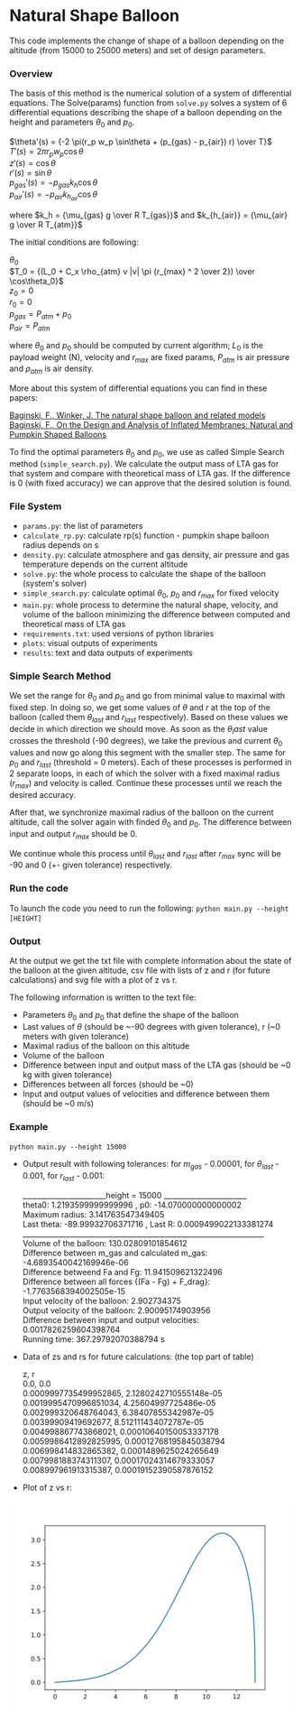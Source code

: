 # Natural Shape Balloon 

This code implements the change of shape of a balloon depending on the altitude (from 15000 to 25000 meters) and set of design parameters.   

### Overview
The basis of this method is the numerical solution of a system of differential equations. The Solve(params) function from `solve.py` solves a system of 6 differential equations describing the shape of a balloon depending on the height and parameters $\theta_0$ and $p_0$.

$\theta'(s) = {-2 \pi(r_p w_p \sin\theta + (p_{gas} - p_{air}) r) \over T}$ \
$T'(s) = 2 \pi r_p w_p \cos\theta$ \
$z'(s) = \cos\theta$ \
$r'(s) = \sin\theta$ \
$p_{gas}'(s) = - p_{gas} k_h \cos\theta$ \
$p_{air}'(s) = - p_{air} k_{h_{air}} \cos\theta$

where $k_h = {\mu_{gas} g \over R T_{gas}}$ and $k_{h_{air}} = {\mu_{air} g \over R T_{atm}}$

The initial conditions are following:

$\theta_0$ \
$T_0 = {(L_0 + C_x \rho_{atm} v |v| \pi {r_{max} ^ 2 \over 2}) \over \cos\theta_0}$ \
$z_0 = 0$ \
$r_0 = 0$ \
$p_{gas} = P_{atm} + p_0$ \
$p_{air} = P_{atm}$ 

where $\theta_0$ and $p_0$ should be computed by current algorithm; $L_0$ is the payload weight (N), velocity and $r_{max}$ are fixed params, $P_{atm}$ is air pressure and $\rho_{atm}$ is air density.

More about this system of differential equations you can find in these papers:

[Baginski, F., Winker, J. The natural shape balloon and related models](https://doi.org/10.1016/j.asr.2003.10.030) \
[Baginski, F., On the Design and Analysis of Inflated Membranes: Natural and Pumpkin Shaped Balloons](https://www.jstor.org/stable/4096199)  

To find the optimal parameters $\theta_0$ and $p_0$, we use as called Simple Search method (`simple_search.py`). We calculate the output mass of LTA gas for that system and compare with theoretical mass of LTA gas. If the difference is 0 (with fixed accuracy) we can approve that the desired solution is found. 

### File System
* `params.py`: the list of parameters
* `calculate_rp.py`: calculate rp(s) function - pumpkin shape balloon radius depends on s
* `density.py`: calculate atmosphere and gas density, air pressure and gas temperature depends on the current altitude
* `solve.py`: the whole process to calculate the shape of the balloon (system's solver)
* `simple_search.py`: calculate optimal $\theta_0$, $p_0$ and $r_{max}$ for fixed velocity
* `main.py`: whole process to determine the natural shape, velocity, and volume of the balloon minimizing the difference between computed and theoretical mass of LTA gas 
* `requirements.txt`: used versions of python libraries
* `plots`: visual outputs of experiments
* `results`: text and data outputs of experiments

### Simple Search Method

We set the range for $\theta_0$ and $p_0$ and go from minimal value to maximal with fixed step. In doing so, we get some values of $\theta$ and $r$ at the top of the balloon (called them $\theta_{last}$ and $r_{last}$ respectively). Based on these values we decide in which direction we should move. As soon as the $\theta_last$ value crosses the threshold (-90 degrees), we take the previous and current $\theta_0$ values and now go along this segment with the smaller step. The same for $p_0$ and $r_{last}$ (threshold = 0 meters). Each of these processes is performed in 2 separate loops, in each of which the solver with a fixed maximal radius ($r_{max}$) and velocity is called. Continue these processes until we reach the desired accuracy. 

After that, we synchronize maximal radius of the balloon on the current altitude, call the solver again with finded $\theta_0$ and $p_0$. The difference between input and output $r_{max}$ should be 0. 

We continue whole this process until $\theta_{last}$ and $r_{last}$ after $r_{max}$ sync will be -90 and 0 (+- given tolerance) respectively.     

### Run the code
To launch the code you need to run the following: 
`python main.py --height [HEIGHT]`

### Output
At the output we get the txt file with complete information about the state of the balloon at the given altitude, csv file with lists of z and r (for future calculations) and svg file with a plot of z vs r. 

The following information is written to the text file:
* Parameters $\theta_0$ and $p_0$ that define the shape of the balloon
* Last values of $\theta$ (should be ~-90 degrees with given tolerance), r (~0 meters with given tolerance) 
* Maximal radius of the balloon on this altitude
* Volume of the balloon
* Difference between input and output mass of the LTA gas (should be ~0 kg with given tolerance)
* Differences between all forces (should be ~0)
* Input and output values of velocities and difference between them (should be ~0 m/s)

### Example

`python main.py --height 15000`

* Output result with following tolerances: for $m_{gas}$ - 0.00001, for $\theta_{last}$ - 0.001, for $r_{last}$ - 0.001:

  _______________________height =  15000 _______________________ \
  theta0:  1.2193599999999996 , p0:  -14.070000000000002 \
  Maximum radius:  3.141763547349405 \
  Last theta:  -89.99932706371716 , Last R:  0.0009499022133381274 \
  ___________________________________________________________________ \
  Volume of the balloon:  130.02809101854612 \
  Difference between m_gas and calculated m_gas:  -4.6893540042169946e-06 \
  Difference betweend Fa and Fg:  11.941509621322496 \
  Difference between all forces {(Fa - Fg) + F_drag}:  -1.7763568394002505e-15 \
  Input velocity of the balloon:  2.902734375 \
  Output velocity of the balloon:  2.90095174903956 \
  Difference between input and output velocities:  0.0017826259604398764 \
  Running time:  367.29792070388794 s 


* Data of zs and rs for future calculations: 
(the top part of table)

  z, r \
  0.0, 0.0 \
  0.0009997735499952865, 2.1280242710555148e-05 \
  0.0019995470996851034, 4.25604997725486e-05 \
  0.002999320648764043, 6.38407855342987e-05 \
  0.00399909419692677, 8.512111434072787e-05 \
  0.004998867743868021, 0.00010640150053337178 \
  0.0059986412892825995, 0.00012768195845038794 \
  0.006998414832865382, 0.0001489625024265649 \
  0.007998188374311307, 0.00017024314679333057 \
  0.008997961913315387, 0.00019152390587876152

* Plot of z vs r:

![plot](./plots/bisection_height_15000.svg)
